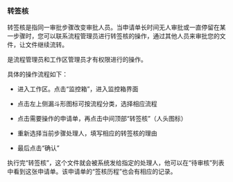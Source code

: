 ### 转签核

转签核是指同一审批步骤改变审批人员。当申请单长时间无人审批或一直停留在某一步骤时，您可以联系流程管理员进行转签核的操作，通过其他人员来审批您的文件，让文件继续流转。

是流程管理员和工作区管理员才有权限进行的操作。

具体的操作流程如下：

- 进入工作区。点击“监控箱”，进入监控箱界面

- 点击左上侧漏斗形图标可按流程分类，选择相应流程

- 点击需要操作的申请单，再点击中间顶部“转签核”（人头图标）

- 重新选择当前步骤处理人，填写相应的转签核的理由

- 最后点击“确认”

执行完“转签核”，这个文件就会被系统发给指定的处理人，他可以在“待审核”列表中看到这张申请单。该申请单的“签核历程”也会有相应的记录。
